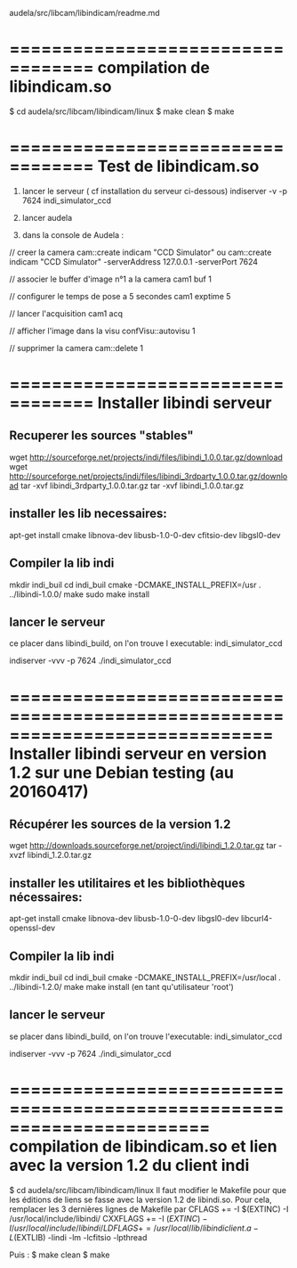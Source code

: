 audela/src/libcam/libindicam/readme.md

==================================
compilation de libindicam.so
================================

$ cd audela/src/libcam/libindicam/linux
$ make clean
$ make


==================================
Test de libindicam.so 
==================================

1) lancer le serveur  ( cf installation du serveur ci-dessous)
indiserver -v -p 7624  indi_simulator_ccd

2) lancer audela 

3) dans la console de Audela :

// creer la camera
cam::create indicam "CCD Simulator" 
ou 
cam::create indicam "CCD Simulator" -serverAddress 127.0.0.1  -serverPort 7624  

// associer le buffer d'image n°1 a la camera
cam1 buf 1

// configurer le temps de pose a 5 secondes
cam1 exptime 5 

// lancer l'acquisition 
cam1 acq 

// afficher l'image dans la visu
confVisu::autovisu 1

// supprimer la camera 
cam::delete 1





==================================
Installer libindi serveur 
===============================


Recuperer les sources "stables"
--------------------------------------------------
wget http://sourceforge.net/projects/indi/files/libindi_1.0.0.tar.gz/download
wget http://sourceforge.net/projects/indi/files/libindi_3rdparty_1.0.0.tar.gz/download
tar -xvf libindi_3rdparty_1.0.0.tar.gz
tar -xvf libindi_1.0.0.tar.gz

installer les lib necessaires:
---------------------------------------
apt-get install cmake  libnova-dev   libusb-1.0-0-dev  cfitsio-dev   libgsl0-dev

Compiler la lib indi
--------------------------
mkdir indi_buil
cd indi_buil
cmake -DCMAKE_INSTALL_PREFIX=/usr . ../libindi-1.0.0/
make
sudo make install

lancer le serveur
----------------------
ce placer dans libindi_build, on l'on trouve l executable: indi_simulator_ccd

indiserver -vvv -p 7624 ./indi_simulator_ccd 




=============================================================================
Installer libindi serveur en version 1.2 sur une Debian testing (au 20160417)
=============================================================================

Récupérer les sources de la version 1.2
--------------------------------------------------
wget http://downloads.sourceforge.net/project/indi/libindi_1.2.0.tar.gz
tar -xvzf libindi_1.2.0.tar.gz

installer les utilitaires et les bibliothèques nécessaires:
---------------------------------------
apt-get install cmake libnova-dev libusb-1.0-0-dev libgsl0-dev libcurl4-openssl-dev

Compiler la lib indi
--------------------------
mkdir indi_buil
cd indi_buil
cmake -DCMAKE_INSTALL_PREFIX=/usr/local . ../libindi-1.2.0/
make
make install (en tant qu'utilisateur 'root')

lancer le serveur
----------------------
se placer dans libindi_build, on l'on trouve l'executable: indi_simulator_ccd

indiserver -vvv -p 7624 ./indi_simulator_ccd 


=======================================================================
compilation de libindicam.so et lien avec la version 1.2 du client indi
=======================================================================

$ cd audela/src/libcam/libindicam/linux
Il faut modifier le Makefile pour que les éditions de liens se fasse avec la version 1.2 de libindi.so.
Pour cela, remplacer les 3 dernières lignes de Makefile par
CFLAGS += -I $(EXTINC)   -I /usr/local/include/libindi/
CXXFLAGS += -I $(EXTINC)  -I /usr/local/include/libindi/
LDFLAGS  += /usr/local/lib/libindiclient.a -L$(EXTLIB) -lindi -lm -lcfitsio -lpthread 

Puis :
$ make clean
$ make




